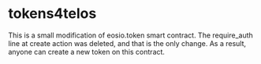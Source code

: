 # tokens4telos
This is a small modification of eosio.token smart contract.
The require_auth line at create action was deleted, and that is the only change.
As a result, anyone can create a new token on this contract.
